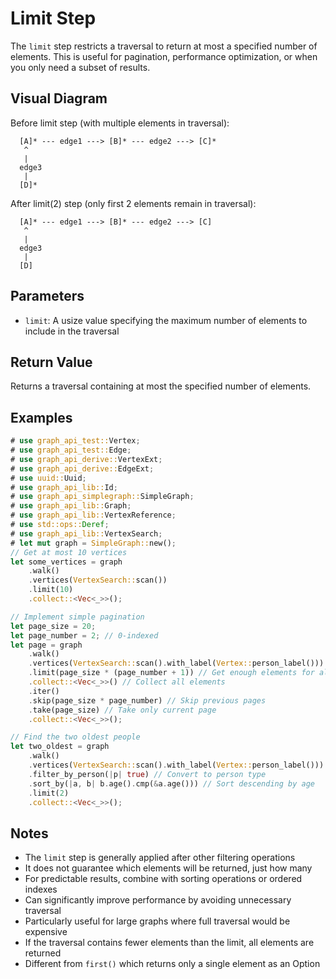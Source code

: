 # Limit Step

The `limit` step restricts a traversal to return at most a specified number of elements. This is useful for pagination, performance optimization, or when you only need a subset of results.

## Visual Diagram

Before limit step (with multiple elements in traversal):
```text
  [A]* --- edge1 ---> [B]* --- edge2 ---> [C]*  
   ^                                         
   |                                         
  edge3                                       
   |                                         
  [D]*                                        
```

After limit(2) step (only first 2 elements remain in traversal):
```text
  [A]* --- edge1 ---> [B]* --- edge2 ---> [C]  
   ^                                         
   |                                         
  edge3                                       
   |                                         
  [D]                                        
```

## Parameters

- `limit`: A usize value specifying the maximum number of elements to include in the traversal

## Return Value

Returns a traversal containing at most the specified number of elements.

## Examples

```rust
# use graph_api_test::Vertex;
# use graph_api_test::Edge;
# use graph_api_derive::VertexExt;
# use graph_api_derive::EdgeExt;
# use uuid::Uuid;
# use graph_api_lib::Id;
# use graph_api_simplegraph::SimpleGraph;
# use graph_api_lib::Graph;
# use graph_api_lib::VertexReference;
# use std::ops::Deref;
# use graph_api_lib::VertexSearch;
# let mut graph = SimpleGraph::new();
// Get at most 10 vertices
let some_vertices = graph
    .walk()
    .vertices(VertexSearch::scan())
    .limit(10)
    .collect::<Vec<_>>();

// Implement simple pagination
let page_size = 20;
let page_number = 2; // 0-indexed
let page = graph
    .walk()
    .vertices(VertexSearch::scan().with_label(Vertex::person_label()))
    .limit(page_size * (page_number + 1)) // Get enough elements for all pages up to current
    .collect::<Vec<_>>() // Collect all elements
    .iter()
    .skip(page_size * page_number) // Skip previous pages
    .take(page_size) // Take only current page
    .collect::<Vec<_>>();

// Find the two oldest people
let two_oldest = graph
    .walk()
    .vertices(VertexSearch::scan().with_label(Vertex::person_label()))
    .filter_by_person(|p| true) // Convert to person type
    .sort_by(|a, b| b.age().cmp(&a.age())) // Sort descending by age
    .limit(2)
    .collect::<Vec<_>>();
```

## Notes

- The `limit` step is generally applied after other filtering operations
- It does not guarantee which elements will be returned, just how many
- For predictable results, combine with sorting operations or ordered indexes
- Can significantly improve performance by avoiding unnecessary traversal
- Particularly useful for large graphs where full traversal would be expensive
- If the traversal contains fewer elements than the limit, all elements are returned
- Different from `first()` which returns only a single element as an Option